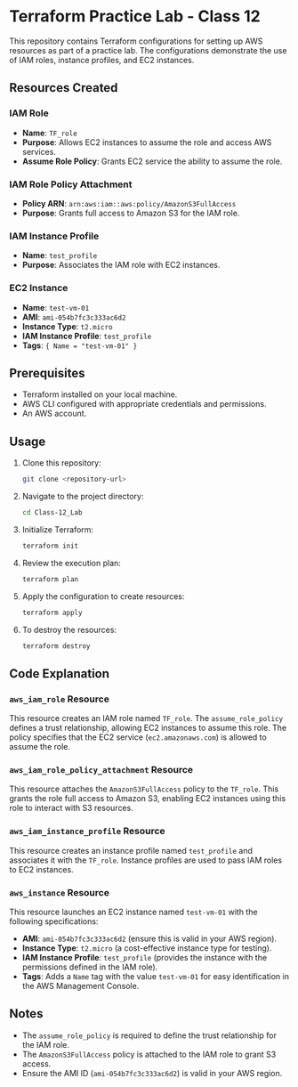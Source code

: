 # Terraform Practice Lab - Class 12

This repository contains Terraform configurations for setting up AWS resources as part of a practice lab. The configurations demonstrate the use of IAM roles, instance profiles, and EC2 instances.

## Resources Created

### IAM Role
- **Name**: `TF_role`
- **Purpose**: Allows EC2 instances to assume the role and access AWS services.
- **Assume Role Policy**: Grants EC2 service the ability to assume the role.

### IAM Role Policy Attachment
- **Policy ARN**: `arn:aws:iam::aws:policy/AmazonS3FullAccess`
- **Purpose**: Grants full access to Amazon S3 for the IAM role.

### IAM Instance Profile
- **Name**: `test_profile`
- **Purpose**: Associates the IAM role with EC2 instances.

### EC2 Instance
- **Name**: `test-vm-01`
- **AMI**: `ami-054b7fc3c333ac6d2`
- **Instance Type**: `t2.micro`
- **IAM Instance Profile**: `test_profile`
- **Tags**: `{ Name = "test-vm-01" }`

## Prerequisites

- Terraform installed on your local machine.
- AWS CLI configured with appropriate credentials and permissions.
- An AWS account.

## Usage

1. Clone this repository:
   ```bash
   git clone <repository-url>
   ```

2. Navigate to the project directory:
   ```bash
   cd Class-12_Lab
   ```

3. Initialize Terraform:
   ```bash
   terraform init
   ```

4. Review the execution plan:
   ```bash
   terraform plan
   ```

5. Apply the configuration to create resources:
   ```bash
   terraform apply
   ```

6. To destroy the resources:
   ```bash
   terraform destroy
   ```

## Code Explanation

### `aws_iam_role` Resource
This resource creates an IAM role named `TF_role`. The `assume_role_policy` defines a trust relationship, allowing EC2 instances to assume this role. The policy specifies that the EC2 service (`ec2.amazonaws.com`) is allowed to assume the role.

### `aws_iam_role_policy_attachment` Resource
This resource attaches the `AmazonS3FullAccess` policy to the `TF_role`. This grants the role full access to Amazon S3, enabling EC2 instances using this role to interact with S3 resources.

### `aws_iam_instance_profile` Resource
This resource creates an instance profile named `test_profile` and associates it with the `TF_role`. Instance profiles are used to pass IAM roles to EC2 instances.

### `aws_instance` Resource
This resource launches an EC2 instance named `test-vm-01` with the following specifications:
- **AMI**: `ami-054b7fc3c333ac6d2` (ensure this is valid in your AWS region).
- **Instance Type**: `t2.micro` (a cost-effective instance type for testing).
- **IAM Instance Profile**: `test_profile` (provides the instance with the permissions defined in the IAM role).
- **Tags**: Adds a `Name` tag with the value `test-vm-01` for easy identification in the AWS Management Console.

## Notes

- The `assume_role_policy` is required to define the trust relationship for the IAM role.
- The `AmazonS3FullAccess` policy is attached to the IAM role to grant S3 access.
- Ensure the AMI ID (`ami-054b7fc3c333ac6d2`) is valid in your AWS region.


